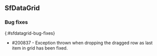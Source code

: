 ## SfDataGrid

### Bug fixes
{:#sfdatagrid-bug-fixes}

* \#200837 - Exception thrown when dropping the dragged row as last item in grid has been fixed. 